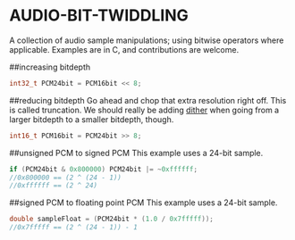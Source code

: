# AUDIO-BIT-TWIDDLING
A collection of audio sample manipulations; using bitwise operators where applicable. Examples are in C, and contributions are welcome.

##increasing bitdepth
```c
int32_t PCM24bit = PCM16bit << 8;
```

##reducing bitdepth
Go ahead and chop that extra resolution right off. This is called truncation. We should really be adding <a href = "http://en.wikipedia.org/wiki/Dither#Digital_audio">dither</a> when going from a larger bitdepth to a smaller bitdepth, though. 
```c
int16_t PCM16bit = PCM24bit >> 8;
```

##unsigned PCM to signed PCM
This example uses a 24-bit sample.
```c
if (PCM24bit & 0x800000) PCM24bit |= ~0xffffff;
//0x800000 == (2 ^ (24 - 1))
//0xffffff == (2 ^ 24)
```

##signed PCM to floating point PCM
This example uses a 24-bit sample.
```c
double sampleFloat = (PCM24bit * (1.0 / 0x7fffff));
//0x7fffff == (2 ^ (24 - 1)) - 1
```
